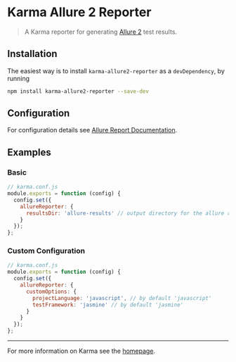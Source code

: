 # Karma Allure 2 Reporter

> A Karma reporter for generating [Allure 2](https://github.com/allure-framework/allure2) test results.

## Installation

The easiest way is to install `karma-allure2-reporter` as a `devDependency`,
by running

```bash
npm install karma-allure2-reporter --save-dev
```

## Configuration

For configuration details see [Allure Report Documentation](https://allurereport.org/docs/).

## Examples

### Basic

```javascript
// karma.conf.js
module.exports = function (config) {
  config.set({
    allureReporter: {
      resultsDir: 'allure-results' // output directory for the allure report - can be omitted (default: allure-results)
    }
  });
};
```

### Custom Configuration

```javascript
// karma.conf.js
module.exports = function (config) {
  config.set({
    allureReporter: {
      customOptions: {
        projectLanguage: 'javascript', // by default 'javascript'
        testFramework: 'jasmine' // by default 'jasmine'
      }
    }
  });
};
```

---

For more information on Karma see the [homepage](https://karma-runner.github.io).
